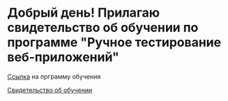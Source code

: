 # Добрый день! Прилагаю свидетельство об обучении по программе "Ручное тестирование веб-приложений"

[Ссылка](https://netology.ru/programs/qa "Нетология") на прграмму обучения

[Свидетельство об обучении](https://github.com/Ilia-Kovrin/Sertificate-Netology/files/10381811/web.pdf)
